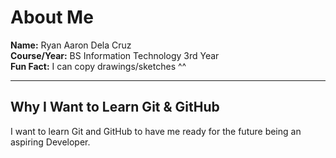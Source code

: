 # About Me

**Name:** Ryan Aaron Dela Cruz  
**Course/Year:** BS Information Technology 3rd Year  
**Fun Fact:** I can copy drawings/sketches ^^  

---

## Why I Want to Learn Git & GitHub

I want to learn Git and GitHub to have me ready for the future being an aspiring Developer.
